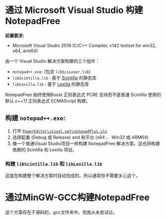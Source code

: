 # 通过 Microsoft Visual Studio 构建NotepadFree

**前置要求:**

 - Microsoft Visual Studio 2019 (C/C++ Compiler, v142 toolset for win32, x64, arm64)

由一个 Visual Studio 解决方案构建的三个组件：

 - `notepad++.exe`: (包含 `libSciLexer.lib`)
 - `libScintilla.lib` : 基于 [Scintilla](https://www.scintilla.org/) 的静态库
 - `libLexilla.lib` : 基于 [Lexilla](https://www.scintilla.org/Lexilla.html) 的静态库

NotepadFree 始终使用Boost 正则表达式 PCRE 支持而不是普通 Scintilla 使用的默认 c++11 正则表达式 ECMAScript 构建。

## 构建 `notepad++.exe`:

 1. 打开 [`PowerEditor\visual.net\notepadPlus.sln`](https://github.com/NotepadFree/NotepadFree/blob/main/PowerEditor/visual.net/notepadPlus.sln)
 2. 选择配置 (Debug 或 Release) and 和平台 (x64 、 Win32 或 ARM64)
 3. 像一个普通Visual Studio项目一样构建 NotepadFree 解决方案。这也将构建依赖的 Scintilla 和 Lexilla 项目。

### 构建 `libScintilla.lib` 和 `libLexilla.lib`

这是在构建整个解决方案时自动完成的。所以通常你不需要关心这个。

# 通过MinGW-GCC构建NotepadFree

这个方案存在于源码的，gcc文件夹中，但我从未尝试过。